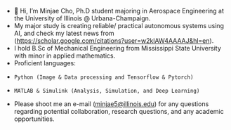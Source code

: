 - 👋 Hi, I’m Minjae Cho, Ph.D student majoring in Aerospace Engineering at the University of Illinois @ Urbana-Champaign.
- My major study is creating reliable/ practical autonomous systems using AI, and check my latest news from (https://scholar.google.com/citations?user=w2klAW4AAAAJ&hl=en).
- I hold B.Sc of Mechanical Engineering from Mississippi State University with minor in applied mathematics.
- Proficient languages:
-     Python (Image & Data processing and Tensorflow & Pytorch)
-     MATLAB & Simulink (Analysis, Simulation, and Deep Learning)
- Please shoot me an e-mail (minjae5@illinois.edu) for any questions regarding potential collaboration, research questions, and any academic opportunities.
<!---
Mgineer117/Mgineer117 is a ✨ special ✨ repository because its `README.md` (this file) appears on your GitHub profile.
You can click the Preview link to take a look at your changes.
--->
